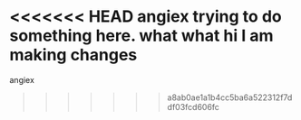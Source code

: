 <<<<<<< HEAD
angiex
trying to do something here. 
what what 
hi 
I am making changes
=======
angiex
>>>>>>> a8ab0ae1a1b4cc5ba6a522312f7ddf03fcd606fc
